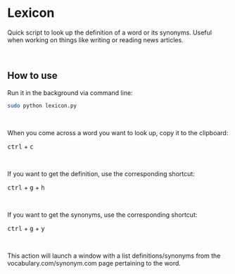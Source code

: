 # Lexicon
Quick script to look up the definition of a word or its synonyms. Useful when working on things like writing or reading news articles.

&nbsp;

## How to use
Run it in the background via command line:

```bash
sudo python lexicon.py
```

&nbsp; 

When you come across a word you want to look up, copy it to the clipboard:

<kbd>ctrl</kbd> + <kbd>c</kbd>

&nbsp; 

If you want to get the definition, use the corresponding shortcut:

<kbd>ctrl</kbd> + <kbd>g</kbd> + <kbd>h</kbd>

&nbsp; 

If you want to get the synonyms, use the corresponding shortcut:

<kbd>ctrl</kbd> + <kbd>g</kbd> + <kbd>y</kbd>

&nbsp; 

This action will launch a window with a list definitions/synonyms from the vocabulary.com/synonym.com page pertaining to the word.
